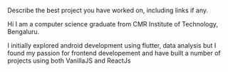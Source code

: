 Describe the best project you have worked on, including links if any.


Hi I am a computer science graduate from CMR Institute of Technology, Bengaluru.

I initially explored android development using flutter, data analysis but I found my passion for frontend developement and have built a number of projects using both VanillaJS and ReactJs

